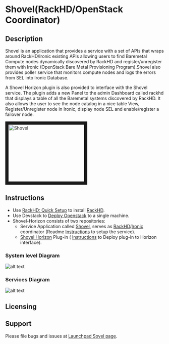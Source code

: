 # Shovel(RackHD/OpenStack Coordinator)

## Description
Shovel is an application that provides a service with a set of APIs that wraps around RackHD/Ironic existing APIs allowing users to find Baremetal Compute nodes dynamically  discovered by RackHD and register/unregister them with Ironic (OpenStack Bare Metal Provisioning Program).Shovel also provides poller service that monitors compute nodes and logs the errors from SEL into Ironic Database.

A Shovel Horizon plugin is also provided to interface with the Shovel service. The plugin adds a new Panel to the admin Dashboard called rackhd that displays a table of all the Baremetal systems discovered by RackHD. It also allows the user to see the node catalog in a nice table View, Register/Unregister node in Ironic, display node SEL and enable/register a failover node.

<a href="http://www.youtube.com/watch?feature=player_embedded&v=LluHht5ixTI" target="_blank"><img src="http://img.youtube.com/vi/LluHht5ixTI/0.jpg" 
alt="Shovel" width="240" height="180" border="10" /></a>

## Instructions
-  Use [RackHD: Quick Setup](http://rackhd.readthedocs.org/en/latest/getting_started.html) to install  [RackHD](https://github.com/RackHD/RackHD).
- Use Devstack to [Deploy Openstack](http://docs.openstack.org/developer/ironic/dev/dev-quickstart.html#deploying-ironic-with-devstack) to a single machine.
- Shovel-Horizon consists of two repositories:
  - Service Application called [Shovel](https://github.com/keedya/Shovel-horizon/tree/master/Shovel), serves as [RackHD](https://github.com/RackHD/RackHD)/[Ironic](https://wiki.openstack.org/wiki/Ironic) coordinator (Readme [Instructions](https://github.com/keedya/Shovel-horizon/blob/master/Shovel/README.md) to setup the service). 
  - [Shovel Horizon](https://github.com/keedya/Shovel-horizon/tree/master/Horizon) Plug-in ( [Instructions](https://github.com/keedya/Shovel-horizon/blob/master/Horizon/README.md) to Deploy plug-in to Horizon interface).

### System level Diagram
![alt text](https://github.com/keedya/Shovel-horizon/blob/master/Shovel/snapshot/dev_config.PNG)

### Services Diagram
![alt text](https://github.com/keedya/Shovel-horizon/blob/master/Shovel/snapshot/shovel_func.PNG)

## Licensing

## Support
Please file bugs and issues at [Launchpad Sovel page](https://launchpad.net/shovel).
